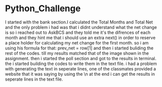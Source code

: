 # Python_Challenge
I started with the bank section.I calculated the Total Months and Total Net and the only problem i had was that i didnt understand what the net change is so i reached out to AskBCS and they told me it's the difrences of each month and they hint me that i should use an extra next() in order to reserve a place holder for calculating my net change for the first month. so i am using his formula for that: prev_net = row[1] and then i started buliding the rest of the codes. till my results matched that of the image shown in the assignment. then i started the poll section and got to the results in terminal. the i started building the codes to write them in the text file. i had a problem with generating the text in seperate lines, one of the classmates provided a website that it was saying by using the \n at the end i can get the results in seperate lines in the text file.
